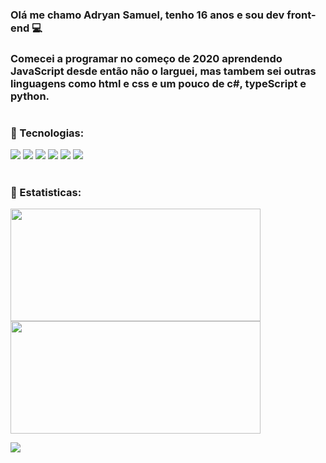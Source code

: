 ### Olá me chamo Adryan Samuel, tenho 16 anos e sou dev front-end 💻

### Comecei a programar no começo de 2020 aprendendo JavaScript desde então não o larguei, mas tambem sei outras linguagens como html e css e um pouco de c#, typeScript e python.

# 

### 🚀 Tecnologias: 

<div styles="display: grid; ;place-items: center; place-content:center; spacing:20px">
  <img src="https://img.icons8.com/color/55/000000/javascript--v1.png"/>
  <img src="https://img.icons8.com/color/55/000000/html-5--v1.png"/>
  <img src="https://img.icons8.com/color/55/000000/css3.png"/>
  <img src="https://img.icons8.com/color/55/000000/c-sharp-logo.png"/>
  <img src="https://img.icons8.com/color/55/000000/typescript.png"/>
  <img src="https://img.icons8.com/color/55/000000/python--v1.png"/>
</div>

#

### 🍕 Estatisticas:

<div styles="display: flex; flex-direction: row;align-items: center; justify-content: space-between">
  <img align="center" width="400px" height="180px" src="https://github-readme-stats.vercel.app/api?username=AdryanS&count_private=true&theme=dark&bg_color=1,282a36,44475a&text_color=fff&hide_border=true " />
  <img height="180px" width="400px" align="center" src="https://github-readme-stats.vercel.app/api/top-langs/?username=AdryanS&layout=compact&theme=dark&bg_color=45,282a36,44475a&text_color=fff&hide_border=true" />
</div>



![](https://raw.githubusercontent.com/AdryanS/AdryanS/output/github-contribution-grid-snake.svg)
